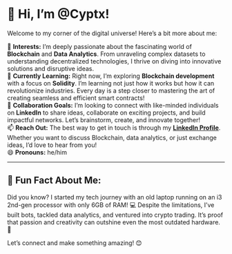 # 👋 Hi, I’m @Cyptx!  

Welcome to my corner of the digital universe! Here’s a bit more about me:  

 👀 **Interests:** I’m deeply passionate about the fascinating world of **Blockchain** and **Data Analytics**. From unraveling complex datasets to understanding decentralized technologies, I thrive on diving into innovative solutions and disruptive ideas.  
 🌱 **Currently Learning:** Right now, I’m exploring **Blockchain development** with a focus on **Solidity**. I’m learning not just how it works but how it can revolutionize industries. Every day is a step closer to mastering the art of creating seamless and efficient smart contracts!  
 💞️ **Collaboration Goals:** I’m looking to connect with like-minded individuals on **LinkedIn** to share ideas, collaborate on exciting projects, and build impactful networks. Let’s brainstorm, create, and innovate together!  
 📫 **Reach Out:** The best way to get in touch is through my **[LinkedIn Profile](https://www.linkedin.com/in/thecyptx)**. Whether you want to discuss Blockchain, data analytics, or just exchange ideas, I’d love to hear from you!  
 😄 **Pronouns:** he/him  

---

## 🎉 Fun Fact About Me:  
Did you know? I started my tech journey with an old laptop running on an i3 2nd-gen processor with only 6GB of RAM! 💻 Despite the limitations, I’ve built bots, tackled data analytics, and ventured into crypto trading. It’s proof that passion and creativity can outshine even the most outdated hardware. 🚀  

Let’s connect and make something amazing! 😊
